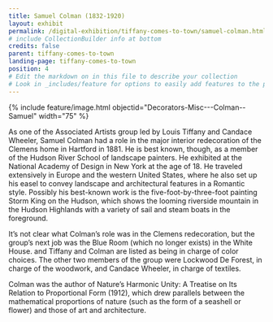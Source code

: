 ```yaml
---
title: Samuel Colman (1832-1920)
layout: exhibit
permalink: /digital-exhibition/tiffany-comes-to-town/samuel-colman.html
# include CollectionBuilder info at bottom
credits: false
parent: tiffany-comes-to-town
landing-page: tiffany-comes-to-town
position: 4
# Edit the markdown on in this file to describe your collection
# Look in _includes/feature for options to easily add features to the page
---
```


{% include feature/image.html objectid="Decorators-Misc---Colman--Samuel" width="75" %}

As one of the Associated Artists group led by Louis Tiffany and Candace Wheeler, Samuel Colman had a role in the major interior redecoration of the Clemens home in Hartford in 1881. He is best known, though, as a member of the Hudson River School of landscape painters. He exhibited at the National Academy of Design in New York at the age of 18. He traveled extensively in Europe and the western United States, where he also set up his easel to convey landscape and architectural features in a Romantic style. Possibly his best-known work is the five-foot-by-three-foot painting Storm King on the Hudson, which shows the looming riverside mountain in the Hudson Highlands with a variety of sail and steam boats in the foreground. 

It’s not clear what Colman’s role was in the Clemens redecoration, but the group’s next job was the Blue Room (which no longer exists) in the White House. and Tiffany and Colman are listed as being in charge of color choices. The other two members of the group were Lockwood De Forest, in charge of the woodwork, and Candace Wheeler, in charge of textiles.

Colman was the author of Nature’s Harmonic Unity: A Treatise on Its Relation to Proportional Form (1912), which drew parallels between the mathematical proportions of nature (such as the form of a seashell or  flower) and those of art and architecture.